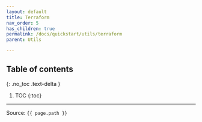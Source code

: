 ```yaml
---
layout: default
title: Terraform
nav_order: 5
has_children: true
permalink: /docs/quickstart/utils/terraform
parent: Utils

---
```


## Table of contents
{: .no_toc .text-delta }

1. TOC
   {:toc}

---

Source: `{{ page.path }}`
